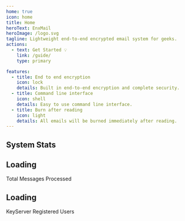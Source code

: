 ```yaml
---
home: true
icon: home
title: Home
heroText: EnxMail
heroImage: /logo.svg
tagline: Lightweight end-to-end encrypted email system for geeks.
actions:
  - text: Get Started 💡
    link: /guide/
    type: primary

features:
  - title: End to end encryption
    icon: lock
    details: Built in end-to-end encryption and complete security.
  - title: Command line interface
    icon: shell
    details: Easy to use command line interface.
  - title: Burn after reading
    icon: light
    details: All emails will be burned immediately after reading.
---
```


## System Stats

<div class="features" style="transition: transform 0.25s ease-in-out 0.16s, opacity 0.25s ease-in-out 0.16s; transform: translateY(0px); opacity: 1; border-top: none;">
<div class="feature"><span class="icon iconfont icon-comment"></span><h2 class="sys.mails">Loading</h2><p>Total Messages Processed</p></div>
<div class="feature"><span class="icon iconfont icon-any"></span><h2 class="sys.users">Loading</h2><p>KeyServer Registered Users</p></div>
</div>